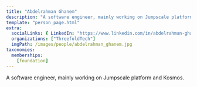 ```yaml
---
title: "Abdelrahman Ghanem"
description: "A software engineer, mainly working on Jumpscale platform and Kosmos."
template: "person_page.html"
extra:
  socialLinks: { LinkedIn: "https://www.linkedin.com/in/abdelrahman-ghanem-41a31815/" }
  organizations: ["ThreefoldTech"]
  imgPath: /images/people/abdelrahman_ghanem.jpg
taxonomies:
  memberships:
    [foundation]
---
```


A software engineer, mainly working on Jumpscale platform and Kosmos.


